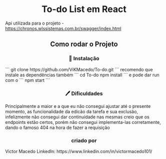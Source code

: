 <h1 align="center"> To-do List em React </h1>

Api utilizada para o projeto
-https://chronos.wlssistemas.com.br/swagger/index.html

<h2 align="center"> Como rodar o Projeto </h2>

<h3 align="center">🔧 Instalação</h3>
```
git clone https://github.com/ViKMacedo/To-do.git
```
recomendo que instale as dependências também
```
cd To-do npm install
```
e pode dar run com o 
```
npm start
```

<h3 align="center">🖊 Dificuldades</h3>
Principalmente a maior e a que eu não consegui ajustar até o presente momento, as funcionalidade da edicão da tarefa e sua exclusão, infelizmente não consegui dar continuidade nas mesmas creio que os endpoints estão certos, porém não consegui implementa-las corretamente, dando o famoso 404 na hora de fazer a requisição

<h3 align="center"> criado por </h3>
Victor Macedo
LinkedIn: https://www.linkedin.com/in/victormacedo101/
